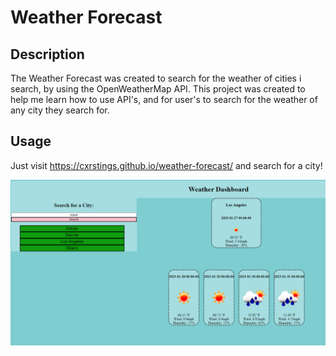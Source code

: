# Weather Forecast

## Description

The Weather Forecast was created to search for the weather of cities i search, by using the OpenWeatherMap API. This project was created to help me learn how to use API's, and for user's to search for the weather of any city they search for.

## Usage 

Just visit https://cxrstings.github.io/weather-forecast/ and search for a city!

![deployedSite!](./assets/Screenshot_1.png)